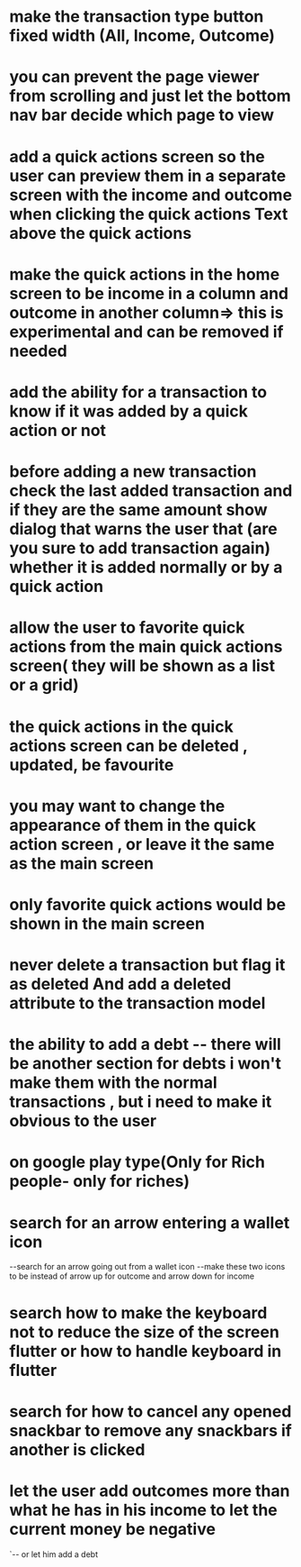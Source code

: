 # make the transaction type button fixed width (All, Income, Outcome)
# you can prevent the page viewer from scrolling and just let the bottom nav bar decide which page to view

# add a quick actions screen so the user can preview them in a separate screen with the income and outcome when clicking the quick actions Text above the quick actions

# make the quick actions in the home screen to be income in a column and outcome in another column=> this is experimental and can be removed if needed

# add the ability for a transaction to know if it was added by a quick action or not
 

# before adding a new transaction check the last added transaction and if they are the same amount show dialog that warns the user that (are you sure to add transaction again) whether it is added normally or by a quick action

# allow the user to favorite quick actions from the main quick actions screen( they will be shown as a list or a grid)
# the quick actions in the quick actions screen can be deleted , updated, be favourite
# you may want to change the appearance of them in the quick action screen , or leave it the same as the main screen

# only favorite quick actions would be shown in the main screen

# never delete a transaction but flag it as deleted And add a deleted attribute to the transaction model

# the ability to add a debt -- there will be another section for debts i won't make them with the normal transactions , but i need to make it obvious to the user

# on google play type(Only for Rich people- only for riches)

# search for an arrow entering a wallet icon
--search for an arrow going out from a wallet icon
--make these two icons to be instead of arrow up for outcome and arrow down for income

# search how to make the keyboard not to reduce the size of the screen flutter or how to handle keyboard in flutter

# search for how to cancel any opened snackbar to remove any snackbars if another is clicked

# let the user add outcomes more than what he has in his income to let the current money be negative
`-- or let him add a debt

